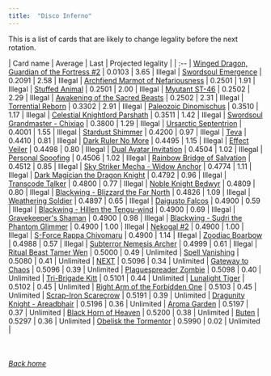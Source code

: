 ```yaml
---
title:  "Disco Inferno"
---
```


This is a list of cards that are likely to change legality before the next rotation.

| Card name | Average | Last | Projected legality |
| :-- |
[Winged Dragon, Guardian of the Fortress #2](https://db.ygoprodeck.com/card/?search=Winged%20Dragon,%20Guardian%20of%20the%20Fortress%20#2) | 0.0103 | 3.65 | Illegal |
[Swordsoul Emergence](https://db.ygoprodeck.com/card/?search=Swordsoul%20Emergence) | 0.2091 | 2.58 | Illegal |
[Archfiend Marmot of Nefariousness](https://db.ygoprodeck.com/card/?search=Archfiend%20Marmot%20of%20Nefariousness) | 0.2501 | 1.91 | Illegal |
[Stuffed Animal](https://db.ygoprodeck.com/card/?search=Stuffed%20Animal) | 0.2501 | 2.00 | Illegal |
[Myutant ST-46](https://db.ygoprodeck.com/card/?search=Myutant%20ST-46) | 0.2502 | 2.29 | Illegal |
[Awakening of the Sacred Beasts](https://db.ygoprodeck.com/card/?search=Awakening%20of%20the%20Sacred%20Beasts) | 0.2502 | 2.31 | Illegal |
[Torrential Reborn](https://db.ygoprodeck.com/card/?search=Torrential%20Reborn) | 0.3302 | 2.91 | Illegal |
[Paleozoic Dinomischus](https://db.ygoprodeck.com/card/?search=Paleozoic%20Dinomischus) | 0.3510 | 1.17 | Illegal |
[Celestial Knightlord Parshath](https://db.ygoprodeck.com/card/?search=Celestial%20Knightlord%20Parshath) | 0.3511 | 1.42 | Illegal |
[Swordsoul Grandmaster - Chixiao](https://db.ygoprodeck.com/card/?search=Swordsoul%20Grandmaster%20-%20Chixiao) | 0.3800 | 1.29 | Illegal |
[Ursarctic Septentrion](https://db.ygoprodeck.com/card/?search=Ursarctic%20Septentrion) | 0.4001 | 1.55 | Illegal |
[Stardust Shimmer](https://db.ygoprodeck.com/card/?search=Stardust%20Shimmer) | 0.4200 | 0.97 | Illegal |
[Teva](https://db.ygoprodeck.com/card/?search=Teva) | 0.4410 | 0.81 | Illegal |
[Dark Ruler No More](https://db.ygoprodeck.com/card/?search=Dark%20Ruler%20No%20More) | 0.4495 | 1.15 | Illegal |
[Effect Veiler](https://db.ygoprodeck.com/card/?search=Effect%20Veiler) | 0.4498 | 0.80 | Illegal |
[Dual Avatar Invitation](https://db.ygoprodeck.com/card/?search=Dual%20Avatar%20Invitation) | 0.4504 | 1.02 | Illegal |
[Personal Spoofing](https://db.ygoprodeck.com/card/?search=Personal%20Spoofing) | 0.4506 | 1.02 | Illegal |
[Rainbow Bridge of Salvation](https://db.ygoprodeck.com/card/?search=Rainbow%20Bridge%20of%20Salvation) | 0.4512 | 0.85 | Illegal |
[Sky Striker Mecha - Widow Anchor](https://db.ygoprodeck.com/card/?search=Sky%20Striker%20Mecha%20-%20Widow%20Anchor) | 0.4774 | 1.11 | Illegal |
[Dark Magician the Dragon Knight](https://db.ygoprodeck.com/card/?search=Dark%20Magician%20the%20Dragon%20Knight) | 0.4792 | 0.96 | Illegal |
[Transcode Talker](https://db.ygoprodeck.com/card/?search=Transcode%20Talker) | 0.4800 | 0.77 | Illegal |
[Noble Knight Bedwyr](https://db.ygoprodeck.com/card/?search=Noble%20Knight%20Bedwyr) | 0.4809 | 0.80 | Illegal |
[Blackwing - Blizzard the Far North](https://db.ygoprodeck.com/card/?search=Blackwing%20-%20Blizzard%20the%20Far%20North) | 0.4826 | 1.09 | Illegal |
[Weathering Soldier](https://db.ygoprodeck.com/card/?search=Weathering%20Soldier) | 0.4897 | 0.65 | Illegal |
[Daigusto Falcos](https://db.ygoprodeck.com/card/?search=Daigusto%20Falcos) | 0.4900 | 0.59 | Illegal |
[Blackwing - Hillen the Tengu-wind](https://db.ygoprodeck.com/card/?search=Blackwing%20-%20Hillen%20the%20Tengu-wind) | 0.4900 | 0.69 | Illegal |
[Gravekeeper's Shaman](https://db.ygoprodeck.com/card/?search=Gravekeeper's%20Shaman) | 0.4900 | 0.98 | Illegal |
[Blackwing - Sudri the Phantom Glimmer](https://db.ygoprodeck.com/card/?search=Blackwing%20-%20Sudri%20the%20Phantom%20Glimmer) | 0.4900 | 1.00 | Illegal |
[Nekogal #2](https://db.ygoprodeck.com/card/?search=Nekogal%20#2) | 0.4900 | 1.00 | Illegal |
[S-Force Rappa Chiyomaru](https://db.ygoprodeck.com/card/?search=S-Force%20Rappa%20Chiyomaru) | 0.4900 | 1.14 | Illegal |
[Zoodiac Boarbow](https://db.ygoprodeck.com/card/?search=Zoodiac%20Boarbow) | 0.4988 | 0.57 | Illegal |
[Subterror Nemesis Archer](https://db.ygoprodeck.com/card/?search=Subterror%20Nemesis%20Archer) | 0.4999 | 0.61 | Illegal |
[Ritual Beast Tamer Wen](https://db.ygoprodeck.com/card/?search=Ritual%20Beast%20Tamer%20Wen) | 0.5000 | 0.49 | Unlimited |
[Spell Vanishing](https://db.ygoprodeck.com/card/?search=Spell%20Vanishing) | 0.5080 | 0.41 | Unlimited |
[NEXT](https://db.ygoprodeck.com/card/?search=NEXT) | 0.5096 | 0.34 | Unlimited |
[Gateway to Chaos](https://db.ygoprodeck.com/card/?search=Gateway%20to%20Chaos) | 0.5096 | 0.39 | Unlimited |
[Plaguespreader Zombie](https://db.ygoprodeck.com/card/?search=Plaguespreader%20Zombie) | 0.5098 | 0.40 | Unlimited |
[Tri-Brigade Kitt](https://db.ygoprodeck.com/card/?search=Tri-Brigade%20Kitt) | 0.5101 | 0.44 | Unlimited |
[Lunalight Tiger](https://db.ygoprodeck.com/card/?search=Lunalight%20Tiger) | 0.5102 | 0.45 | Unlimited |
[Right Arm of the Forbidden One](https://db.ygoprodeck.com/card/?search=Right%20Arm%20of%20the%20Forbidden%20One) | 0.5103 | 0.45 | Unlimited |
[Scrap-Iron Scarecrow](https://db.ygoprodeck.com/card/?search=Scrap-Iron%20Scarecrow) | 0.5191 | 0.39 | Unlimited |
[Dragunity Knight - Areadbhair](https://db.ygoprodeck.com/card/?search=Dragunity%20Knight%20-%20Areadbhair) | 0.5196 | 0.36 | Unlimited |
[Aroma Garden](https://db.ygoprodeck.com/card/?search=Aroma%20Garden) | 0.5197 | 0.37 | Unlimited |
[Black Horn of Heaven](https://db.ygoprodeck.com/card/?search=Black%20Horn%20of%20Heaven) | 0.5200 | 0.38 | Unlimited |
[Buten](https://db.ygoprodeck.com/card/?search=Buten) | 0.5297 | 0.36 | Unlimited |
[Obelisk the Tormentor](https://db.ygoprodeck.com/card/?search=Obelisk%20the%20Tormentor) | 0.5990 | 0.02 | Unlimited |

<br>

###### [Back home](index)